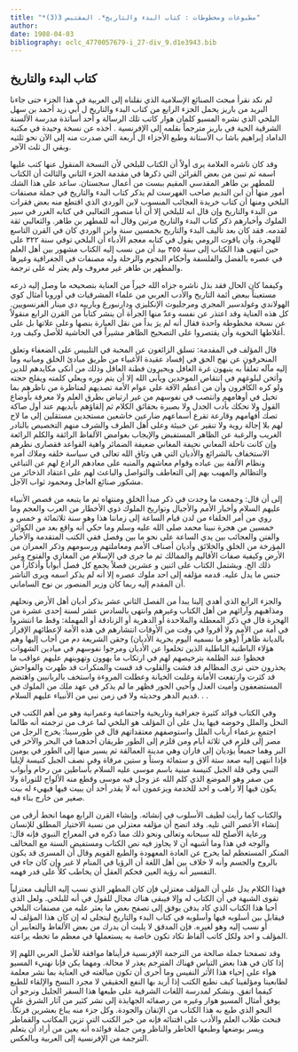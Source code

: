 ```yaml
---
title: "*مطبوعات ومخطوطات : كتاب البدء والتاريخ*. المقتبس 3(3)"
author: 
date: 1908-04-03
bibliography: oclc_4770057679-i_27-div_9.d1e3943.bib
---
```




##  كتاب البدء والتاريخ 


 لم نكد نقرأ مبحث الصنائع الإسلامية الذي نقلناه إلى العربية في هذا الجزء حتى جاءنا البريد من باريز يحمل  الجزء الرابع  من  كتاب البدء والتاريخ  ل  أبي زيد أحمد بن سهل البلخي  الذي نشره  المسيو  كلمان  هوار  كاتب تلك الرسالة و  أحد  أساتذة مدرسة الألسنة الشرقية الحية في باريز مترجماً بقلمه إلى الإفرنسية  . أخذه عن نسخة وحيدة في  مكتبة الداماد  إبراهيم باشا  ب  الأستانة  وطبع الأجزاء ال  أربعة  التي صدرت منه إلى الآن نحو ثلثيه وبقي ال  ثلث  الآخر. 

 وقد كان ناشره العلامة يرى أولاً أن الكتاب للبلخي لأن النسخة المنقول عنها كتب عليها اسمه ثم تبين من بعض القرائن التي ذكرها في مقدمة الجزء الثاني والثالث أن الكتاب للمطهر بن طاهر المقدسي المقيم ببست من أعمال سجستان. ساعد على هذا الشك أمور منها أن ابن النديم صاحب الفهرست لم يذكر كتاب البدء والتاريخ في جملة مصنفات البلخي ومنها أن كتاب خريدة العجائب المنسوب لابن الوردي الذي اقتطع منه بعض فقرات من البدء والتاريخ وإن قال انه للبلخي إلا أن أبا منصور الثعالبي في كتابه الغرر في سير الملوك وأخبارهم ذكر كتاب البدء والتاريخ مرتين وقال أنه للمطهر بن طاهر. والثعالبي ثقة لقدمه. فقد كان   بعد تأليف البدء والتاريخ بخمسين سنة وابن الوردي كان في القرن التاسع للهجرة. وأن ياقوت الرومي يقول في كتابه معجم الأدباء أن البلخي توفي سنة  ٣٢٢  على حين انتهى هذا الكتاب إلى سنة  ٣٥٥  بيد أن من نسب إليه الكتاب مشهور بين أهل العلم في عصره بالفضل والفلسفة وأحكام النجوم والرحلة وله مصنفات في الجغرافية وغيرها والمطهر بن طاهر غير معروف ولم يعثر له على ترجمة. 

 وكيفما كان الحال فقد بذل ناشره جزاه الله خيراً من العناية بتصحيحه ما وصل إليه ذرعه مستعيناً ببعض أئمة التاريخ والأدب العربي من علماء المشرقيات في أوروبا أمثال كوي الهولاندي وغولدسير المجري ومرجليوث الإنكليزي ودارنبورغ وبارييه دي مينار الفرنسويين. كل هذه العناية وقد اعتذر عن نفسه وعدّ منها الجرأة أن ينشر كتاباً من القرن الرابع منقولاً عن نسخة مخطوطة واحدة فقال أنه لم يرَ بداً من نقل العبارة بنصها وعلى   علاتها بل على أغلاطها النحوية وأن يقتصروا على التصحيح الظاهر مشيراً في الحاشية للأصل وكيف ورد. 

 قال المؤلف في المقدمة: تسلق الزائغون عن المحبة في التلبيس على الضعفاء وتعلق المنحرفون عن نهج الحق في إفساد عقيدة الأغبياء من طريق مبادئ الخلق ومبانيه وما إليه مآله تعلقاً به ينبهون غرة الغافل ويحيرون فطنة العاقل وذلك من أنكى مكايدهم للدين وأثخن لبلوغهم في انتقاص الموحدين ويأبى الله إلا أن يتم نوره ويعلي كلمته ويفلج حجته ولو كره الكافرون وأن من أعظم الآفة على عوام الأمة تصديهم لمناظرة من ناظرهم بما تخيل في أوهامهم وانتصب في نفوسهم من غير ارتياض بطرق العلم ولا معرفة بأوضاع القول ولا تحكك بأدب الجدل ولا بصيرة بحقائق الكلام ثم إلقاؤهم بأيديهم عند أول صاكة تصك أفهامهم وقارعة تقرع أسماعهم ضارعين خاشعين مستجدين مستقلين إلى ما لاح لهم بلا إجالة روية ولا تنقير عن خبيئة وعلى أهل الطرف والشرف منهم التخصيص بالنادر الغريب والرغبة عن الظاهر المستفبض والإيجاب بغوامض الألفاظ الرائقة والكلم الرائعة وإن كانت ناحلة المعاني نحيفة المغاني ضعيفة الضمائر واهية القواعد فقصارى نظرهم الاستخفاف بالشرائع والأديان التي هي وثاق الله تعالى في سياسة خلقه وملاك أمره ونظام الألفة بين عباده وقوام معاشهم والمنبه على معادهم الرادع لهم عن التباغي والتظالم والمهيب بهم إلى التعاطف والتواصل والباعث لهم على اعتقاد الذخائر من مشكور صنائع العاجل ومحمود ثواب الآجل. 

 إلى أن قال: وجمعت ما وجدت في ذكر مبدأ الخلق ومنتهاه ثم ما يتبعه من قصص الأنبياء عليهم السلام وأخبار الأمم والأجيال وتواريخ الملوك ذوي الأخطار من العرب والعجم وما روي من أمر الخلفاء من لدن قيام الساعة إلى زماننا هذا وهو سنة  ثلاثمائة  و  خمس  و  خمسين   من هجرة نبينا محمد صلى الله عليه وسلم وما حكي أنه واقع بعد من الكوائن والفتن والعجائب بين يدي الساعة على نحو ما بين وفصل فقي الكتب المتقدمة والأخبار المؤرخة من الخلق والخلائق وأديان أصناف الأمم ومعاملتهم ورسومهم وذكر العمران من الأرض وكيفية صفات الأقاليم والممالك ثم ما جرى في الإسلام من المغازي والفتوح وغير ذلك الخ. ويشتمل الكتاب على  اثنين  و  عشرين  فصلاً يجمع كل فصل أبواباً وأذكاراً من   جنس ما يدل عليه. قدمه مؤلفه إلى  احد  ملوك عصره إلا أنه لم يذكر اسمه ويرى الناشر أن المقدم إليه ربما كان وزير المنصور بن نوح الساماني. 

 والجزء الرابع الذي أهدي إلينا يبدأ من الفصل الثاني  عشر  بذكر أديان أهل الأرض ونحلهم ومذاهبهم وآرائهم من أهل الكتاب وغيرهم وانتهى بالسادس  عشر  لسنة  إحدى  عشرة  من الهجرة قال في ذكر المعطلة والملاحدة أو الدهرية أو الزنادقة أو المهملة: وقط ما انتشروا في أمة من الأمم ولا أقروا في وقت من الأوقات انتشارهم في هذه الأمة لإعطائهم الإقرار بالديانة ظاهراً (وهو ما نسميه اليوم بحرية الأديان) وحقن الشريعة دم من أجاب إليها وهم هؤلاء الباطنية الباطلية الذين تخلعوا عن الأديان ومرجوا نفوسهم في ميادين الشهوات فحظوا عند الظلمة بترخيصهم لهم في ارتكاب ما يهوون وتهوينهم عليهم عواقب ما يحذرون حتى ترى المظالم قد فشت والقلوب قد قست والمنكرات قد ظهرت والفواحش قد كثرت وارتفعت الأمانة وغلبت الخيانة وعطلت المروءة واستخف بالربانيين واهتضم المستضعفون وأميت العدل وأحيي الجور فظهر ما لم يذكر في عهد ملك من الملوك في قديم الدهر وحديثه ولا في زمن نبي من الأنبياء عليهم السلام. . . 

 وفي الكتاب فوائد كثيرة جغرافية وتاريخية واجتماعية وعمرانية وهو من أهم الكتب في النحل والملل وخوضه فيها يدل على أن المؤلف هو البلخي لما عرف من ترجمته أنه طالما اجتمع بزعماء أرباب الملل واستوصفهم معتقداتهم قال في طورسينا: يخرج الرجل من مصر إلى قلزم في  ثلاثة  أيام ومن قلزم إلى الطور طريقان أحدهما في البحر والآخر في البر وهما جميعاً يؤديان إلى فاران وهي مدينة العمالقة ثم يسير منها إلى الطور في يومين فإذا انتهى إليه صعد  ستة  آلاق و  ستمائة  وستاً و  ستين  مرقاة وفي نصف الجبل كنيسة لإيليا النبي وفي قلة الجبل كنيسة مبنية باسم موسى عليه السلام بأساطين من رخام وأبواب من صفر وهو الموضع الذي كلم الله عز وجل فيه موسى وقطع منه الألواح للتوراة ولا يكون فيها إلا راهب و  احد  للخدمة ويزعمون أنه لا يقدر  أحد  أن يبيت فيها فيهيء له بيت صغير من خارج بناء فيه. 

 والكتاب كما رأيت لطيف الأسلوب في إنشائه. وإنشاء القرن الرابع مهما انحط أرقى من   إنشاء الأعصر التي تليه. وقد اتضح أن مؤلفه معتزلي من نسبة الاختيار المطلق للإنسان   ورعاية الأصلح لله سبحانه وتعالى ونحو ذلك مما ذكره في المعراج النبوي فإنه قال: والوجه في هذا وما أشبهه أن لا يجاوز فيه نص الكتاب ومستفيض السنة مع المخالف المنكر المستعظم لما يخرج عن العادة المعهودة والطبع القويم وقال أن المسرى قد يكون بالروح والجسم وأنه لا خلاف بين أهل اللغة أن الرؤيا في المنام لا غير وإن كان جاء في التفسير أنه رؤية العين فحكم العقل أن يخاطب كلاً على قدر فهمه. 

 فهذا الكلام يدل على أن المؤلف معتزلي فإن كان المطهر الذي نسب إليه التأليف معتزلياً تقوى الشبهة في أن الكتاب له وإلا فيبقى هناك مجال للقول في أنه للبلخي. ولعل الذي أحيا هذا الكتاب الذي كاد يدفن يوفق إلى تصفح بعض ما يعثر عليه من مصنفات البلخي فيقابل بين أسلوبه فيها وأسلوبه في كتاب البدء والتاريخ ليتجلى له إن كان هذا المؤلف له أو نسب إليه وهو لغيره. فإن المدقق لا يلبث أن يدرك من بعض الألفاظ والتعابير أن المؤلف و  احد  ولكل كاتب ألفاظ تكاد تكون خاصة به يستعملها في معظم ما تخطه يراعته. 

 وقد تصفحنا جملة صالحة من الترجمة الإفرنسية فرأيناها موافقة للأصل العربي اللهم إلا إذا كان في هذا بعض التباس فهناك المترجم يعذر لا محالة. ومهما يكن فإنا نهنيء المسيو هواء على إحياء هذا الأثر النفيس وما أحرى أن تكون مبالغته في العناية بما نشر معلمة لطابعينا ومؤلفينا كيف نطبع الكتب إذا أريد بها النفع الحقيقي لا مجرد النسخ والإلقاء للطبع كيفما اتفق. ونشكر لمدرسة اللغات الشرقية على طبعها هذا السفر الجليل ونرجو أن يوفق أمثال  المسيو  هوار  وغيره من رصفائه الجهابذة إلى نشر كثير من آثار الشرق على النحو الذي طبع به هذا الكتاب من الإتقان والجودة. وكل جزء منه يباع بعشرين فرنكاً. فنحث طلاب العلم والأدب على اقتنائه فإنه من خير الكتب التي تزين المكاتب والقماطر ويسر بوضعها وطبعها الخاطر والناظر ومن جملة فوائده أنه يعين من أراد أن يتعلم الترجمة من الإفرنسية إلى العربية وبالعكس. 
